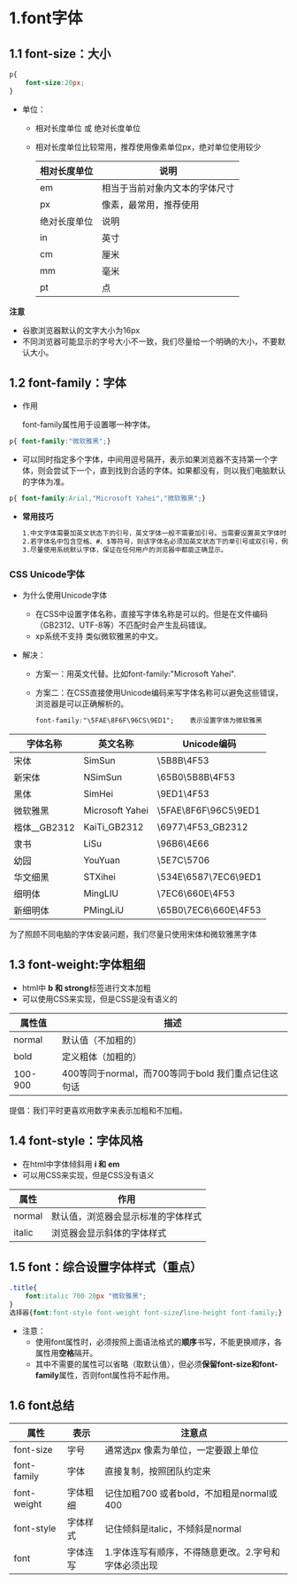 # 1.font字体

## 1.1 font-size：大小

```css
p{
	font-size:20px;
}
```

- 单位：

  - 相对长度单位 或 绝对长度单位

  - 相对长度单位比较常用，推荐使用像素单位px，绝对单位使用较少

    | 相对长度单位 | 说明                           |
    | ------------ | ------------------------------ |
    | em           | 相当于当前对象内文本的字体尺寸 |
    | px           | 像素，最常用，推荐使用         |
    | 绝对长度单位 | 说明                           |
    | in           | 英寸                           |
    | cm           | 厘米                           |
    | mm           | 毫米                           |
    | pt           | 点                             |

**注意**

- 谷歌浏览器默认的文字大小为16px
- 不同浏览器可能显示的字号大小不一致，我们尽量给一个明确的大小，不要默认大小。

## 1.2 font-family：字体

- 作用

  font-family属性用于设置哪一种字体。

```css
p{ font-family:"微软雅黑";}
```

- 可以同时指定多个字体，中间用逗号隔开，表示如果浏览器不支持第一个字体，则会尝试下一个，直到找到合适的字体。如果都没有，则以我们电脑默认的字体为准。

```css
p{ font-family:Arial,"Microsoft Yahei","微软雅黑";}
```

- **常用技巧**

  ```markdown
  1.中文字体需要加英文状态下的引号，英文字体一般不需要加引号。当需要设置英文字体时，英文字体名必须位于中文字体名之前。
  2.若字体名中包含空格、#、$等符号，则该字体名必须加英文状态下的单引号或双引号，例如font-family:"Times New Roman";
  3.尽量使用系统默认字体，保证在任何用户的浏览器中都能正确显示。
  ```

### CSS Unicode字体

- 为什么使用Unicode字体

  - 在CSS中设置字体名称，直接写字体名称是可以的。但是在文件编码（GB2312、UTF-8等）不匹配时会产生乱码错误。
  - xp系统不支持 类似微软雅黑的中文。

- 解决：

  - 方案一：用英文代替。比如font-family:"Microsoft Yahei".

  - 方案二：在CSS直接使用Unicode编码来写字体名称可以避免这些错误，浏览器是可以正确解析的。

    ```css
    font-family:"\5FAE\8F6F\96CS\9ED1";    表示设置字体为微软雅黑
    ```

| 字体名称     | 英文名称        | Unicode编码          |
| ------------ | --------------- | -------------------- |
| 宋体         | SimSun          | \5B8B\4F53           |
| 新宋体       | NSimSun         | \65B0\5B8B\4F53      |
| 黑体         | SimHei          | \9ED1\4F53           |
| 微软雅黑     | Microsoft Yahei | \5FAE\8F6F\96C5\9ED1 |
| 楷体__GB2312 | KaiTi_GB2312    | \6977\4F53_GB2312    |
| 隶书         | LiSu            | \96B6\4E66           |
| 幼园         | YouYuan         | \5E7C\5706           |
| 华文细黑     | STXihei         | \534E\6587\7EC6\9ED1 |
| 细明体       | MingLIU         | \7EC6\660E\4F53      |
| 新细明体     | PMingLiU        | \65B0\7EC6\660E\4F53 |

为了照顾不同电脑的字体安装问题，我们尽量只使用宋体和微软雅黑字体

## 1.3 font-weight:字体粗细

- html中 **b 和 strong**标签进行文本加粗
- 可以使用CSS来实现，但是CSS是没有语义的

| 属性值  | 描述                                                |
| ------- | --------------------------------------------------- |
| normal  | 默认值（不加粗的）                                  |
| bold    | 定义粗体（加粗的）                                  |
| 100-900 | 400等同于normal，而700等同于bold 我们重点记住这句话 |

提倡：我们平时更喜欢用数字来表示加粗和不加粗。

## 1.4 font-style：字体风格  

- 在html中字体倾斜用 **i 和 em**
- 可以用CSS来实现，但是CSS没有语义

| 属性   | 作用                               |
| ------ | ---------------------------------- |
| normal | 默认值，浏览器会显示标准的字体样式 |
| italic | 浏览器会显示斜体的字体样式         |

## 1.5 font：综合设置字体样式（重点）

```css
.title{
    font:italic 700 20px "微软雅黑";
}
选择器{font:font-style font-weight font-size/line-height font-family;}
```

- 注意：
  - 使用font属性时，必须按照上面语法格式的**顺序**书写，不能更换顺序，各属性用**空格**隔开。
  - 其中不需要的属性可以省略（取默认值），但必须**保留font-size和font-family**属性，否则font属性将不起作用。

## 1.6 font总结

| 属性        | 表示     | 注意点                                               |
| ----------- | -------- | ---------------------------------------------------- |
| font-size   | 字号     | 通常选px 像素为单位，一定要跟上单位                  |
| font-family | 字体     | 直接复制，按照团队约定来                             |
| font-weight | 字体粗细 | 记住加粗700 或者bold，不加粗是normal或400            |
| font-style  | 字体样式 | 记住倾斜是italic，不倾斜是normal                     |
| font        | 字体连写 | 1.字体连写有顺序，不得随意更改。2.字号和字体必须出现 |

